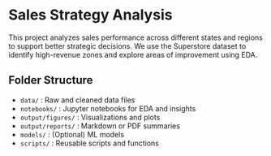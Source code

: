 # Sales Strategy Analysis

This project analyzes sales performance across different states and regions to support better strategic decisions.
We use the Superstore dataset to identify high-revenue zones and explore areas of improvement using EDA.

## Folder Structure
- `data/` : Raw and cleaned data files
- `notebooks/` : Jupyter notebooks for EDA and insights
- `output/figures/` : Visualizations and plots
- `output/reports/` : Markdown or PDF summaries
- `models/` : (Optional) ML models
- `scripts/` : Reusable scripts and functions
